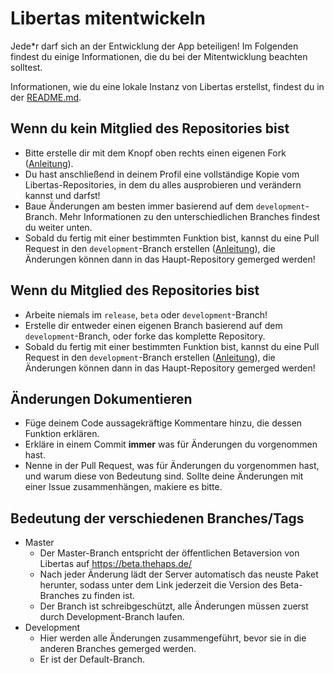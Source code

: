 # Libertas mitentwickeln
Jede*r darf sich an der Entwicklung der App beteiligen! Im Folgenden findest du einige Informationen, die du bei der Mitentwicklung beachten solltest.

Informationen, wie du eine lokale Instanz von Libertas erstellst, findest du in der [README.md](https://github.com/the-haps/libertas/blob/development/README.md).

## Wenn du kein Mitglied des Repositories bist
- Bitte erstelle dir mit dem Knopf oben rechts einen eigenen Fork ([Anleitung](https://guides.github.com/activities/forking/)).
- Du hast anschließend in deinem Profil eine vollständige Kopie vom Libertas-Repositories, in dem du alles ausprobieren und verändern kannst und darfst!
- Baue Änderungen am besten immer basierend auf dem `development`-Branch. Mehr Informationen zu den unterschiedlichen Branches findest du weiter unten.
- Sobald du fertig mit einer bestimmten Funktion bist, kannst du eine Pull Request in den `development`-Branch erstellen ([Anleitung](https://guides.github.com/activities/forking/#making-changes)), die Änderungen können dann in das Haupt-Repository gemerged werden!

## Wenn du Mitglied des Repositories bist
- Arbeite niemals im `release`, `beta` oder `development`-Branch!
- Erstelle dir entweder einen eigenen Branch basierend auf dem `development`-Branch, oder forke das komplette Repository.
- Sobald du fertig mit einer bestimmten Funktion bist, kannst du eine Pull Request in den `development`-Branch erstellen ([Anleitung](https://guides.github.com/activities/forking/#making-changes)), die Änderungen können dann in das Haupt-Repository gemerged werden!

## Änderungen Dokumentieren
- Füge deinem Code aussagekräftige Kommentare hinzu, die dessen Funktion erklären.
- Erkläre in einem Commit **immer** was für Änderungen du vorgenommen hast.
- Nenne in der Pull Request, was für Änderungen du vorgenommen hast, und warum diese von Bedeutung sind. Sollte deine Änderungen mit einer Issue zusammenhängen, makiere es bitte.

## Bedeutung der verschiedenen Branches/Tags
- Master
  - Der Master-Branch entspricht der öffentlichen Betaversion von Libertas auf https://beta.thehaps.de/
  - Nach jeder Änderung lädt der Server automatisch das neuste Paket herunter, sodass unter dem Link jederzeit die Version des Beta-Branches zu finden ist.
  - Der Branch ist schreibgeschützt, alle Änderungen müssen zuerst durch Development-Branch laufen.
- Development
  - Hier werden alle Änderungen zusammengeführt, bevor sie in die anderen Branches gemerged werden.
  - Er ist der Default-Branch.
